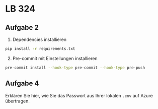 # LB 324

## Aufgabe 2

1. Dependencies installieren

```bash
pip install -r requirements.txt
```

2. Pre-commit mit Einstellungen installieren

```bash
pre-commit install --hook-type pre-commit --hook-type pre-push
```

## Aufgabe 4
Erklären Sie hier, wie Sie das Passwort aus Ihrer lokalen `.env` auf Azure übertragen.